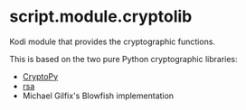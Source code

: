 script.module.cryptolib
===============================

Kodi module that provides the cryptographic functions.

This is based on the two pure Python cryptographic libraries:
 * [CryptoPy](https://pypi.python.org/pypi/cryptopy)
 * [rsa](https://pypi.python.org/pypi/rsa)
 * Michael Gilfix's Blowfish implementation
 
